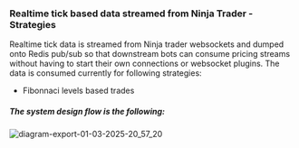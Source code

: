 ### Realtime tick based data streamed from Ninja Trader - Strategies
Realtime tick data is streamed from Ninja trader websockets and dumped onto Redis pub/sub so that downstream bots can consume pricing streams without having to start their own connections or websocket plugins. The data is consumed currently for following strategies:
- Fibonnaci levels based trades

##### The system design flow is the following: 

![diagram-export-01-03-2025-20_57_20](https://github.com/user-attachments/assets/dfb4038b-9e7d-48d5-b106-60c06c6d52a8)
